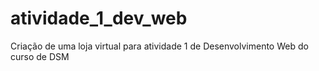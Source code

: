 # atividade_1_dev_web
Criação de uma loja virtual para atividade 1 de Desenvolvimento Web do curso de DSM
